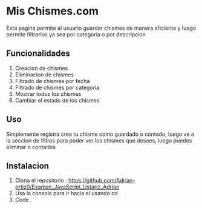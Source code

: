 # Mis Chismes.com

Esta pagina permite al usuario guardar chismes de manera eficiente y luego permite filtrarlos ya sea por categoria o por descripcion

## Funcionalidades

1. Creacion de chismes
2. Eliminacion de chismes
3. Filtrado de chismes por fecha
4. Filtrado de chismes por categoria
5. Mostrar todos los chismes
6. Cambiar el estado de los chismes

## Uso

Simplemente registra crea tu chisme como guardado o contado, luego ve a la seccion de filtros para poder ver los chismes que desees, luego puedes eliminar o contarlos

## Instalacion

1. Clona el repositorio : https://github.com/Adrian-ortiz0/Examen_JavaScript_Ustariz_Adrian
2. Usa la consola para ir hacia el usando cd
3. Code .

